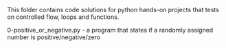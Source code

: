 This folder contains code solutions for python hands-on projects that tests on controlled flow, loops and functions.

0-positive_or_negative.py - a program that states if a randomly assigned number is positive/negative/zero
